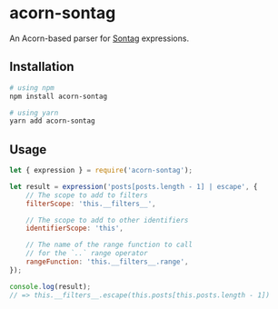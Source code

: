 # acorn-sontag

An Acorn-based parser for [Sontag](https://github.com/marceljs/sontag) expressions.

## Installation

```bash
# using npm
npm install acorn-sontag

# using yarn
yarn add acorn-sontag
```

## Usage

```js
let { expression } = require('acorn-sontag');

let result = expression('posts[posts.length - 1] | escape', {
	// The scope to add to filters
	filterScope: 'this.__filters__',

	// The scope to add to other identifiers
	identifierScope: 'this',

	// The name of the range function to call 
	// for the `..` range operator
	rangeFunction: 'this.__filters__.range',
});

console.log(result);
// => this.__filters__.escape(this.posts[this.posts.length - 1])
```